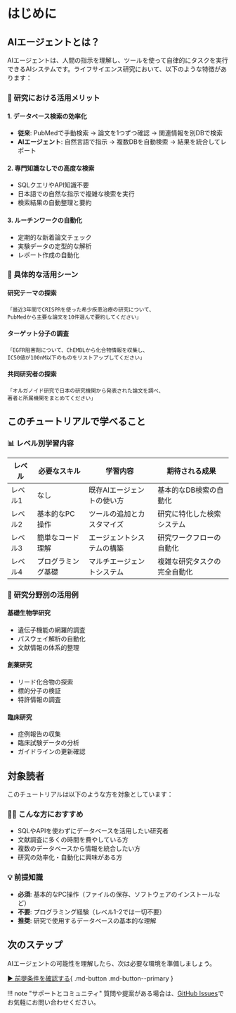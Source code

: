# はじめに

## AIエージェントとは？

AIエージェントは、人間の指示を理解し、ツールを使って自律的にタスクを実行できるAIシステムです。ライフサイエンス研究において、以下のような特徴があります：

### 🔬 研究における活用メリット

#### 1. データベース検索の効率化
- **従来**: PubMedで手動検索 → 論文を1つずつ確認 → 関連情報を別DBで検索
- **AIエージェント**: 自然言語で指示 → 複数DBを自動検索 → 結果を統合してレポート

#### 2. 専門知識なしでの高度な検索
- SQLクエリやAPI知識不要
- 日本語での自然な指示で複雑な検索を実行
- 検索結果の自動整理と要約

#### 3. ルーチンワークの自動化
- 定期的な新着論文チェック
- 実験データの定型的な解析
- レポート作成の自動化

### 🎯 具体的な活用シーン

#### 研究テーマの探索
```
「最近3年間でCRISPRを使った希少疾患治療の研究について、
PubMedから主要な論文を10件選んで要約してください」
```

#### ターゲット分子の調査
```
「EGFR阻害剤について、ChEMBLから化合物情報を収集し、
IC50値が100nM以下のものをリストアップしてください」
```

#### 共同研究者の探索
```
「オルガノイド研究で日本の研究機関から発表された論文を調べ、
著者と所属機関をまとめてください」
```

## このチュートリアルで学べること

### 📊 レベル別学習内容

| レベル | 必要なスキル | 学習内容 | 期待される成果 |
|------|---------|-------|----------|
| レベル1 | なし | 既存AIエージェントの使い方 | 基本的なDB検索の自動化 |
| レベル2 | 基本的なPC操作 | ツールの追加とカスタマイズ | 研究に特化した検索システム |
| レベル3 | 簡単なコード理解 | エージェントシステムの構築 | 研究ワークフローの自動化 |
| レベル4 | プログラミング基礎 | マルチエージェントシステム | 複雑な研究タスクの完全自動化 |

### 🧬 研究分野別の活用例

#### 基礎生物学研究
- 遺伝子機能の網羅的調査
- パスウェイ解析の自動化
- 文献情報の体系的整理

#### 創薬研究
- リード化合物の探索
- 標的分子の検証
- 特許情報の調査

#### 臨床研究
- 症例報告の収集
- 臨床試験データの分析
- ガイドラインの更新確認

## 対象読者

このチュートリアルは以下のような方を対象としています：

### 👩‍🔬 こんな方におすすめ
- SQLやAPIを使わずにデータベースを活用したい研究者
- 文献調査に多くの時間を費やしている方
- 複数のデータベースから情報を統合したい方
- 研究の効率化・自動化に興味がある方

### 💡 前提知識
- **必須**: 基本的なPC操作（ファイルの保存、ソフトウェアのインストールなど）
- **不要**: プログラミング経験（レベル1-2では一切不要）
- **推奨**: 研究で使用するデータベースの基本的な理解

## 次のステップ

AIエージェントの可能性を理解したら、次は必要な環境を準備しましょう。

[▶️ 前提条件を確認する](prerequisites.md){ .md-button .md-button--primary }

!!! note "サポートとコミュニティ"
    質問や提案がある場合は、[GitHub Issues](https://github.com/fuku-inc/life-science-agent-tutorial/issues)でお気軽にお問い合わせください。